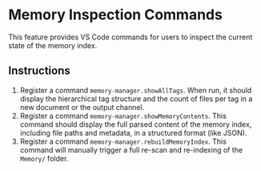 # Memory Inspection Commands

This feature provides VS Code commands for users to inspect the current state of the memory index.

## Instructions

1.  Register a command `memory-manager.showAllTags`. When run, it should display the hierarchical tag structure and the count of files per tag in a new document or the output channel.
2.  Register a command `memory-manager.showMemoryContents`. This command should display the full parsed content of the memory index, including file paths and metadata, in a structured format (like JSON).
3.  Register a command `memory-manager.rebuildMemoryIndex`. This command will manually trigger a full re-scan and re-indexing of the `Memory/` folder.
